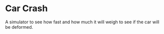 # Car Crash
A simulator to see how fast and how much it will weigh to see if the car will be deformed.
